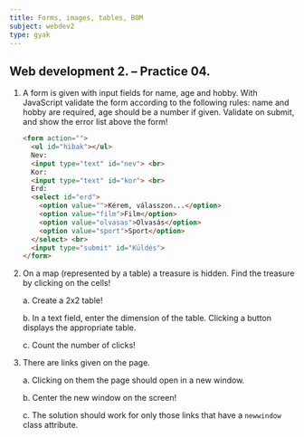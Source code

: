 ```yaml
---
title: Forms, images, tables, BOM
subject: webdev2
type: gyak
---
```


## Web development 2. – Practice 04.

1. A form is given with input fields for name, age and hobby. With JavaScript validate the form according to the following rules: name and hobby are required, age should be a number if given. Validate on submit, and show the error list above the form!

    ```html
    <form action="">
      <ul id="hibak"></ul>
      Nev: 
      <input type="text" id="nev"> <br>
      Kor: 
      <input type="text" id="kor"> <br>
      Erd:
      <select id="erd">
        <option value="">Kérem, válasszon...</option>
        <option value="film">Film</option>
        <option value="olvasas">Olvasás</option>
        <option value="sport">Sport</option>
      </select> <br>
      <input type="submit" id="Küldés">
    </form>  
    ```

2. On a map (represented by a table) a treasure is hidden. Find the treasure by clicking on the cells!

    a. Create a 2x2 table!

    b. In a text field, enter the dimension of the table. Clicking a button displays the appropriate table.

    c. Count the number of clicks!


3. There are links given on the page.

    a. Clicking on them the page should open in a new window.

    b. Center the new window on the screen!

    c. The solution should work for only those links that have a `newwindow` class attribute.

